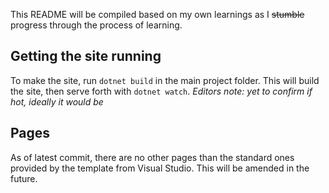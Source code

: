 This README will be compiled based on my own learnings as I ~~stumble~~ progress through the process of learning.

## Getting the site running
To make the site, run `dotnet build` in the main project folder.
This will build the site, then serve forth with `dotnet watch`. _Editors note: yet to confirm if hot, ideally it would be_

## Pages
As of latest commit, there are no other pages than the standard ones provided by the template from Visual Studio. This will be amended in the future.